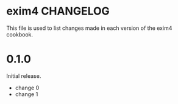 # exim4 CHANGELOG

This file is used to list changes made in each version of the exim4 cookbook.

# 0.1.0

Initial release.

- change 0
- change 1

